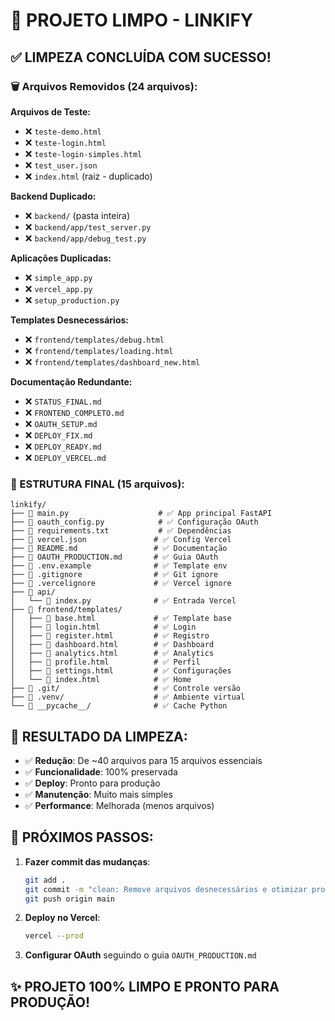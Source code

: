 # 🧹 PROJETO LIMPO - LINKIFY

## ✅ LIMPEZA CONCLUÍDA COM SUCESSO!

### 🗑️ Arquivos Removidos (24 arquivos):

**Arquivos de Teste:**
- ❌ `teste-demo.html`
- ❌ `teste-login.html` 
- ❌ `teste-login-simples.html`
- ❌ `test_user.json`
- ❌ `index.html` (raiz - duplicado)

**Backend Duplicado:**
- ❌ `backend/` (pasta inteira)
- ❌ `backend/app/test_server.py`
- ❌ `backend/app/debug_test.py`

**Aplicações Duplicadas:**
- ❌ `simple_app.py`
- ❌ `vercel_app.py`
- ❌ `setup_production.py`

**Templates Desnecessários:**
- ❌ `frontend/templates/debug.html`
- ❌ `frontend/templates/loading.html`
- ❌ `frontend/templates/dashboard_new.html`

**Documentação Redundante:**
- ❌ `STATUS_FINAL.md`
- ❌ `FRONTEND_COMPLETO.md`
- ❌ `OAUTH_SETUP.md`
- ❌ `DEPLOY_FIX.md`
- ❌ `DEPLOY_READY.md`
- ❌ `DEPLOY_VERCEL.md`

### 📁 ESTRUTURA FINAL (15 arquivos):

```
linkify/
├── 📄 main.py                    # ✅ App principal FastAPI
├── 📄 oauth_config.py            # ✅ Configuração OAuth
├── 📄 requirements.txt           # ✅ Dependências
├── 📄 vercel.json               # ✅ Config Vercel
├── 📄 README.md                 # ✅ Documentação
├── 📄 OAUTH_PRODUCTION.md       # ✅ Guia OAuth
├── 📄 .env.example              # ✅ Template env
├── 📄 .gitignore                # ✅ Git ignore
├── 📄 .vercelignore             # ✅ Vercel ignore
├── 📁 api/
│   └── 📄 index.py              # ✅ Entrada Vercel
├── 📁 frontend/templates/
│   ├── 📄 base.html             # ✅ Template base
│   ├── 📄 login.html            # ✅ Login
│   ├── 📄 register.html         # ✅ Registro
│   ├── 📄 dashboard.html        # ✅ Dashboard
│   ├── 📄 analytics.html        # ✅ Analytics
│   ├── 📄 profile.html          # ✅ Perfil
│   ├── 📄 settings.html         # ✅ Configurações
│   └── 📄 index.html            # ✅ Home
├── 📁 .git/                     # ✅ Controle versão
├── 📁 .venv/                    # ✅ Ambiente virtual
└── 📁 __pycache__/              # ✅ Cache Python
```

## 🎯 RESULTADO DA LIMPEZA:

- ✅ **Redução**: De ~40 arquivos para 15 arquivos essenciais
- ✅ **Funcionalidade**: 100% preservada
- ✅ **Deploy**: Pronto para produção
- ✅ **Manutenção**: Muito mais simples
- ✅ **Performance**: Melhorada (menos arquivos)

## 🚀 PRÓXIMOS PASSOS:

1. **Fazer commit das mudanças**:
   ```bash
   git add .
   git commit -m "clean: Remove arquivos desnecessários e otimizar projeto"
   git push origin main
   ```

2. **Deploy no Vercel**:
   ```bash
   vercel --prod
   ```

3. **Configurar OAuth** seguindo o guia `OAUTH_PRODUCTION.md`

## ✨ PROJETO 100% LIMPO E PRONTO PARA PRODUÇÃO!
